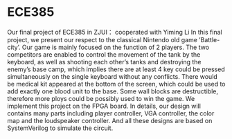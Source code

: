 # ECE385
Our final project of ECE385 in ZJUI： cooperated with Yiming Li
In this final project, we present our respect to the classical Nintendo old game ’Battle-city’. Our game is
mainly focused on the function of 2 players. The two competitors are enabled to control the movement of
the tank by the keyboard, as well as shooting each other’s tanks and destroying the enemy’s base camp,
which implies there are at least 4 key could be pressed simultaneously on the single keyboard without
any conflicts. There would be medical kit appeared at the bottom of the screen, which could be used to
add exactly one blood unit to the base. Some wall blocks are destructible, therefore more ploys could be
possibly used to win the game. We implement this project on the FPGA board. In details, our design
will contains many parts including player controller, VGA controller, the color map and the loudspeaker
controller. And all these designs are based on SystemVerilog to simulate the circuit.

